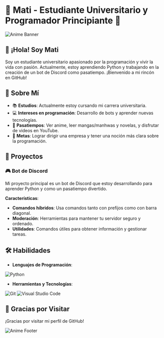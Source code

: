 # 🌟 Mati - Estudiante Universitario y Programador Principiante 🌟

![Anime Banner]([https://i.imgur.com/Q5w9d5k.jpg](https://i.imgur.com/HI28bM4.jpeg))

## 👋 ¡Hola! Soy Mati

Soy un estudiante universitario apasionado por la programación y vivir la vida con pasión. Actualmente, estoy aprendiendo Python y trabajando en la creación de un bot de Discord como pasatiempo. ¡Bienvenido a mi rincón en GitHub!

## 🌸 Sobre Mí

- 📚 **Estudios**: Actualmente estoy cursando mi carrera universitaria.
- 💻 **Intereses en programación**: Desarrollo de bots y aprender nuevas tecnologías.
- 🎨 **Pasatiempos**: Ver anime, leer mangas/manhwas y novelas, y disfrutar de videos en YouTube.
- 🎯 **Metas**: Lograr dirigir una empresa y tener una noción más clara sobre la programación.

## 🚀 Proyectos

### 🎮 Bot de Discord

Mi proyecto principal es un bot de Discord que estoy desarrollando para aprender Python y como un pasatiempo divertido.

**Características**:
- **Comandos híbridos**: Usa comandos tanto con prefijos como con barra diagonal.
- **Moderación**: Herramientas para mantener tu servidor seguro y ordenado.
- **Utilidades**: Comandos útiles para obtener información y gestionar tareas.

## 🛠️ Habilidades

- **Lenguajes de Programación**:

![Python](https://img.shields.io/badge/Python-3776AB?style=for-the-badge&logo=python&logoColor=ffffff)
- **Herramientas y Tecnologías**:

![Git](https://img.shields.io/badge/Git-F05032?style=for-the-badge&logo=git&logoColor=ffffff) ![Visual Studio Code](https://img.shields.io/badge/VS%20Code-007ACC?style=for-the-badge&logo=visual-studio-code&logoColor=ffffff)

## 🌟 Gracias por Visitar

¡Gracias por visitar mi perfil de GitHub!

![Anime Footer](https://i.imgur.com/4MIi5sP.png)
